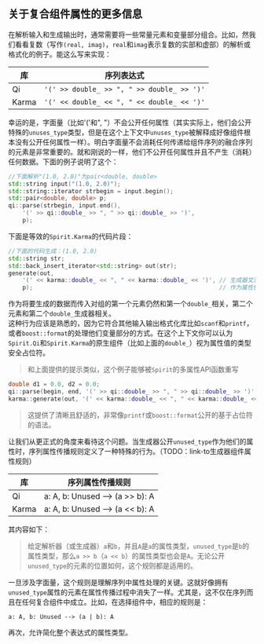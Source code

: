 ## 关于复合组件属性的更多信息
在解析输入和生成输出时，通常需要将一些常量元素和变量部分组合。比如，然我们看看复数（写作`(real, imag)`，`real`和`imag`表示复数的实部和虚部）的解析或格式化的例子。能这么写来实现：  

| 库 | 序列表达式 |
| --- | --- |
| Qi | `'(' >> double_ >> ", " >> double_ >> ')'` |
| Karma | `'(' << double_ << ", " << double_ << ')'` |

幸运的是，字面量（比如'('和", "）不会公开任何属性（其实实际上，他们会公开特殊的`unuses_type`类型，但是在这个上下文中`unuses_type`被解释成好像组件根本没有公开任何属性一样）。明白字面量不会消耗任何传递给组件序列的融合序列的元素是非常重要的。就和刚说的一样，他们不公开任何属性并且不产生（消耗）任何数据。下面的例子说明了这个：  
``` c++  
//下面解析"(1.0, 2.0)"为pair<double, double>
std::string input("(1.0, 2.0)");
std::string::iterator strbegin = input.begin();
std::pair<double, double> p;
qi::parse(strbegin, input.end(),
    '(' >> qi::double_ >> ", " >> qi::double_ >> ')',
    p);
```
下面是等效的`Spirit.Karma`的代码片段：  
``` c++
//下面的代码生成：(1.0, 2.0)
std::string str;
std::back_insert_iterator<std::string> out(str);
generate(out,
    '(' << karma::double_ << ", " << karma::double_ << ')', // 生成器文法（格式化描述）
    p);                                                     // 作为属性使用的数据
```
作为将要生成的数据而传入对组的第一个元素仍然和第一个`double_`相关，第二个元素和第二个`double_`生成器相关。  
这种行为应该是熟悉的，因为它符合其他输入输出格式化库比如`scanf`和`printf`，或者`boost::format`的处理他们变量部分的方式。在这个上下文你可以认为`Spirit.Qi`和`Spirit.Karma`的原生组件（比如上面的`double_`）视为属性值的类型安全占位符。  
> 和上面提供的提示类似，这个例子能够被`Spirit`的多属性API函数重写
``` c++
double d1 = 0.0, d2 = 0.0;
qi::parse(begin, end, '(' >> qi::double_ >> ", " >> qi::double_ >> ')', d1, d2);
karma::generate(out, '(' << karma::double_ << ", " << karma::double_ << ')', d1, d2);
```
> 这提供了清晰且舒适的，非常像`printf`或`boost::format`公开的基于占位符的语法。  

让我们从更正式的角度来看待这个问题。当生成器公开`unused_type`作为他们的属性时，序列属性传播规则定义了一种特殊的行为。（TODO：link-to生成器组件属性规则）

| 库 | 序列属性传播规则 |
| --- | --- |
| Qi | a: A, b: Unused --> (a >> b): A |
| Karma | a: A, b: Unused --> (a << b): A |

其内容如下：
> 给定解析器（或生成器）`a`和`b`，并且`A`是`a`的属性类型，`unused_type`是`b`的属性类型，那么`a >> b`（`a << b`）的属性类型也会是`A`。无论公开`unused_type`的元素的位置如何，这个规则都是适用的。  

一旦涉及字面量，这个规则是理解序列中属性处理的关键。这就好像拥有`unused_type`属性的元素在属性传播过程中消失了一样。尤其是，这不仅在序列而且在任何复合组件中成立。比如，在选择组件中，相应的规则是：  
```
a: A, b: Unused --> (a | b): A
```
再次，允许简化整个表达式的属性类型。  
